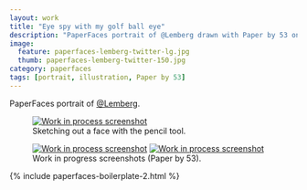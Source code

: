 ```yaml
---
layout: work
title: "Eye spy with my golf ball eye"
description: "PaperFaces portrait of @Lemberg drawn with Paper by 53 on an iPad."
image: 
  feature: paperfaces-lemberg-twitter-lg.jpg
  thumb: paperfaces-lemberg-twitter-150.jpg
category: paperfaces
tags: [portrait, illustration, Paper by 53]
---
```


PaperFaces portrait of [@Lemberg](http://twitter.com/lemberg).

<figure>
	<a href="{{ site.url }}/images/paperfaces-lemberg-process-1-lg.jpg"><img src="{{ site.url }}/images/paperfaces-lemberg-process-1-750.jpg" alt="Work in process screenshot"></a>
	<figcaption>Sketching out a face with the pencil tool.</figcaption>
</figure>

<figure class="half">
	<a href="{{ site.url }}/images/paperfaces-lemberg-process-2-lg.jpg"><img src="{{ site.url }}/images/paperfaces-lemberg-process-2-600.jpg" alt="Work in process screenshot"></a>
	<a href="{{ site.url }}/images/paperfaces-lemberg-process-3-lg.jpg"><img src="{{ site.url }}/images/paperfaces-lemberg-process-3-600.jpg" alt="Work in process screenshot"></a>
	<figcaption>Work in progress screenshots (Paper by 53).</figcaption>
</figure>

{% include paperfaces-boilerplate-2.html %}